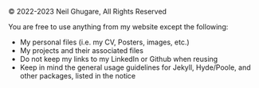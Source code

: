 © 2022-2023 Neil Ghugare, All Rights Reserved

You are free to use anything from my website except the following:

* My personal files (i.e. my CV, Posters, images, etc.)
* My projects and their associated files 
* Do not keep my links to my LinkedIn or Github when reusing
* Keep in mind the general usage guidelines for Jekyll, Hyde/Poole, and other packages, listed in the notice